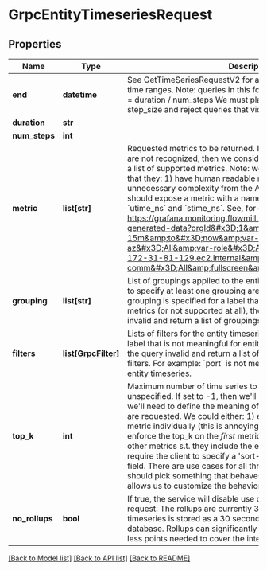 # GrpcEntityTimeseriesRequest

## Properties
Name | Type | Description | Notes
------------ | ------------- | ------------- | -------------
**end** | **datetime** | See GetTimeSeriesRequestV2 for a description of constraints on time ranges.  Note: queries in this form implicitly define:    step_size &#x3D; duration / num_steps We must place a meaningful restriction on step_size and reject queries that violate those restrictions. | [optional] 
**duration** | **str** |  | [optional] 
**num_steps** | **int** |  | [optional] 
**metric** | **list[str]** | Requested metrics to be returned.  If any of the specified metrics are not recognized, then we consider the query invalid and return a list of supported metrics.  Note: we need to define metrics such that they: 1) have human readable names; and 2) hide unnecessary complexity from the API consumer.  For example, we should expose a metric with a name like &#x60;cpu_usage&#x60; instead of &#x60;utime_ns&#x60; and &#x60;stime_ns&#x60;. See, for example, the graphs here: https://grafana.monitoring.flowmill.io/d/RlaZgKRMz/pipeline-generated-data?orgId&#x3D;1&amp;from&#x3D;now-15m&amp;to&#x3D;now&amp;var-env&#x3D;All&amp;var-az&#x3D;All&amp;var-role&#x3D;All&amp;var-host&#x3D;ip-172-31-81-129.ec2.internal&amp;var-comm&#x3D;All&amp;fullscreen&amp;edit&amp;panelId&#x3D;14 | [optional] 
**grouping** | **list[str]** | List of groupings applied to the entity timeseries.  Queries that fail to specify at least one grouping are considered invalid.  If a grouping is specified for a label that is not meaningful for entity metrics (or not supported at all), then we consider the query invalid and return a list of groupings that can be supported. | [optional] 
**filters** | [**list[GrpcFilter]**](GrpcFilter.md) | Lists of filters for the entity timeseries.  If a filter is specified on a label that is not meaningful for entity metrics, then we consider the query invalid and return a list of labels that we can use in filters. For example: &#x60;port&#x60; is not meaningful in the context of entity timeseries. | [optional] 
**top_k** | **int** | Maximum number of time series to return. Defaults to 30 if unspecified. If set to -1, then we&#39;ll return all timeseries.  Note: we&#39;ll need to define the meaning of &#x60;top_k&#x60; when multiple metrics are requested. We could either: 1) enforce the top_k on each metric individually (this is annoying for the    consumer though) 2) enforce the top_k on the *first* metric specified, and then filter    other metrics s.t. they include the entities of the first metric. 3) require the client to specify a &#39;sort-by&#39; field when using the top_k    field.  There are use cases for all three of these behaviors. We should pick something that behaves well in a default case, but allows us to customize the behavior as needed. | [optional] 
**no_rollups** | **bool** | If true, the service will disable use of rolled-up timeseries in the request. The rollups are currently 30 seconds. I.e., each timeseries is stored as a 30 second aggregate in the timeseries database. Rollups can significantly speed up large queries due to less points needed to cover the interval. | [optional] 

[[Back to Model list]](../README.md#documentation-for-models) [[Back to API list]](../README.md#documentation-for-api-endpoints) [[Back to README]](../README.md)


